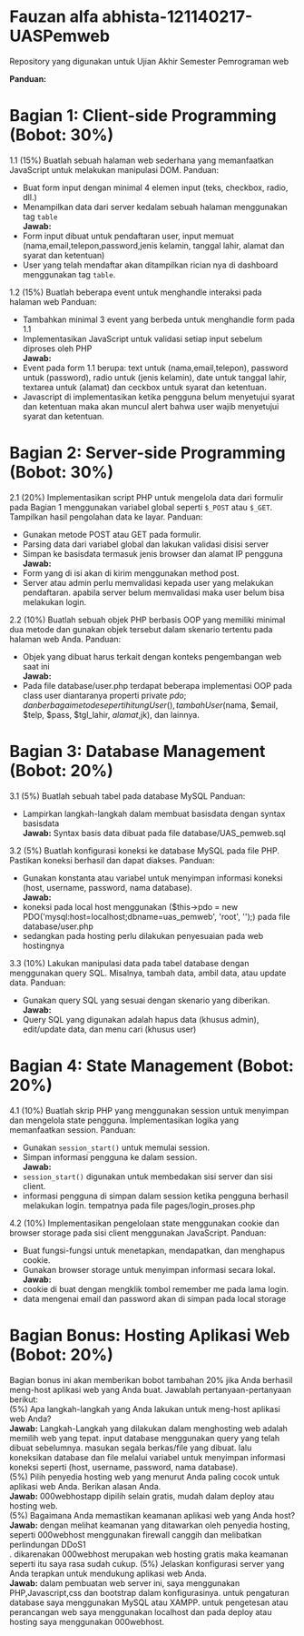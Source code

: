 # Fauzan alfa abhista-121140217-UASPemweb
Repository yang digunakan untuk Ujian Akhir Semester Pemrograman web

**Panduan:**
# Bagian 1: Client-side Programming (Bobot: 30%)
1.1 (15%) Buatlah sebuah halaman web sederhana yang memanfaatkan JavaScript untuk melakukan manipulasi DOM.
Panduan:
- Buat form input dengan minimal 4 elemen input (teks, checkbox, radio, dll.)
- Menampilkan data dari server kedalam sebuah halaman menggunakan tag `table`
<br>**Jawab:**
- Form input dibuat untuk pendaftaran user, input memuat (nama,email,telepon,password,jenis kelamin, tanggal lahir, alamat dan syarat dan ketentuan)
- User yang telah mendaftar akan ditampilkan rician nya di dashboard menggunakan tag `table`.

1.2 (15%) Buatlah beberapa event untuk menghandle interaksi pada halaman web
Panduan:
- Tambahkan minimal 3 event yang berbeda untuk menghandle form pada 1.1
- Implementasikan JavaScript untuk validasi setiap input sebelum diproses oleh PHP
<br>**Jawab:**
- Event pada form 1.1 berupa: text untuk (nama,email,telepon), password untuk (password), radio untuk (jenis kelamin), date untuk tanggal lahir, textarea untuk (alamat) dan ceckbox untuk syarat dan ketentuan.
- Javascript di implementasikan ketika pengguna belum menyetujui syarat dan ketentuan maka akan muncul alert bahwa user wajib menyetujui syarat dan ketentuan.

# Bagian 2: Server-side Programming (Bobot: 30%)
2.1 (20%) Implementasikan script PHP untuk mengelola data dari formulir pada Bagian 1 menggunakan variabel global seperti `$_POST` atau `$_GET`. Tampilkan hasil pengolahan data ke layar.
Panduan:
- Gunakan metode POST atau GET pada formulir.
- Parsing data dari variabel global dan lakukan validasi disisi server
- Simpan ke basisdata termasuk jenis browser dan alamat IP pengguna
<br>**Jawab:**
- Form yang di isi akan di kirim menggunakan method post.
- Server atau admin perlu memvalidasi kepada user yang melakukan pendaftaran. apabila server belum memvalidasi maka user belum bisa melakukan login.

2.2 (10%) Buatlah sebuah objek PHP berbasis OOP yang memiliki minimal dua metode dan gunakan objek tersebut dalam skenario tertentu pada halaman web Anda.
Panduan:
- Objek yang dibuat harus terkait dengan konteks pengembangan web saat ini
<br>**Jawab:**
- Pada file database/user.php terdapat beberapa implementasi OOP pada class user diantaranya properti private $pdo; dan berbagai metode seperti hitungUser(), tambahUser($nama, $email, $telp, $pass, $tgl_lahir, $alamat ,$jk), dan lainnya.

# Bagian 3: Database Management (Bobot: 20%)
3.1 (5%) Buatlah sebuah tabel pada database MySQL
Panduan:
- Lampirkan langkah-langkah dalam membuat basisdata dengan syntax basisdata
<br>**Jawab:**
Syntax basis data dibuat pada file database/UAS_pemweb.sql

3.2 (5%) Buatlah konfigurasi koneksi ke database MySQL pada file PHP. Pastikan koneksi berhasil dan dapat diakses.
Panduan:
- Gunakan konstanta atau variabel untuk menyimpan informasi koneksi (host, username, password, nama database).
<br>**Jawab:**
- koneksi pada local host menggunakan ($this->pdo = new PDO('mysql:host=localhost;dbname=uas_pemweb', 'root', '');) pada  file database/user.php
- sedangkan pada hosting perlu dilakukan penyesuaian pada web hostingnya

3.3 (10%) Lakukan manipulasi data pada tabel database dengan menggunakan query SQL. Misalnya, tambah data, ambil data, atau update data.
Panduan:
- Gunakan query SQL yang sesuai dengan skenario yang diberikan.
<br>**Jawab:**
- Query SQL yang digunakan adalah hapus data (khusus admin), edit/update data, dan menu cari (khusus user)

# Bagian 4: State Management (Bobot: 20%)
4.1 (10%) Buatlah skrip PHP yang menggunakan session untuk menyimpan dan mengelola state pengguna. Implementasikan logika yang memanfaatkan session.
Panduan:
- Gunakan `session_start()` untuk memulai session.
- Simpan informasi pengguna ke dalam session.
<br>**Jawab:**
- `session_start()` digunakan untuk membedakan sisi server dan sisi client.
- informasi pengguna di simpan dalam session ketika pengguna berhasil melakukan login. tempatnya pada file pages/login_proses.php

4.2 (10%) Implementasikan pengelolaan state menggunakan cookie dan browser storage pada sisi client menggunakan JavaScript.
Panduan:
- Buat fungsi-fungsi untuk menetapkan, mendapatkan, dan menghapus cookie.
- Gunakan browser storage untuk menyimpan informasi secara lokal.
<br>**Jawab:**
- cookie di buat dengan mengklik tombol remember me pada lama login.
- data mengenai email dan password akan di simpan pada local storage

# Bagian Bonus: Hosting Aplikasi Web (Bobot: 20%)
Bagian bonus ini akan memberikan bobot tambahan 20% jika Anda berhasil meng-host aplikasi web yang Anda buat. Jawablah pertanyaan-pertanyaan berikut:<br>
(5%) Apa langkah-langkah yang Anda lakukan untuk meng-host aplikasi web Anda?
<br>**Jawab:** Langkah-Langkah yang dilakukan dalam menghosting web adalah memilih web yang tepat. input database menggunakan query yang telah dibuat sebelumnya. masukan segala berkas/file yang dibuat. lalu koneksikan database dan file melalui variabel untuk menyimpan informasi koneksi seperti (host, username, password, nama database).<br>
(5%) Pilih penyedia hosting web yang menurut Anda paling cocok untuk aplikasi web Anda. Berikan alasan Anda.
<br>**Jawab:** 000webhostapp dipilih selain gratis, mudah dalam deploy atau hosting web.<br>
(5%) Bagaimana Anda memastikan keamanan aplikasi web yang Anda host?
<br>**Jawab:** dengan melihat keamanan yang ditawarkan oleh penyedia hosting, seperti 000webhost menggunakan firewall canggih dan melibatkan perlindungan DDoS1<br>. dikarenakan 000webhost merupakan web hosting gratis maka keamanan seperti itu saya rasa sudah cukup.
(5%) Jelaskan konfigurasi server yang Anda terapkan untuk mendukung aplikasi web Anda.
<br>**Jawab:** dalam pembuatan web server ini, saya menggunakan PHP,Javascript,css dan bootstrap dalam konfigurasinya.  untuk pengaturan database saya menggunakan MySQL atau XAMPP. untuk pengetesan atau perancangan web saya menggunakan localhost dan pada deploy atau hosting saya menggunakan 000webhost.<br>
